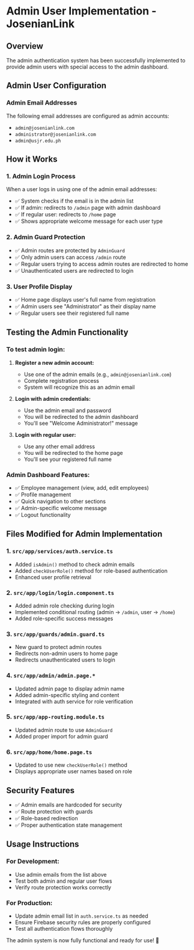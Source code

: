 # Admin User Implementation - JosenianLink

## Overview
The admin authentication system has been successfully implemented to provide admin users with special access to the admin dashboard.

## Admin User Configuration

### Admin Email Addresses
The following email addresses are configured as admin accounts:
- `admin@josenianlink.com`
- `administrator@josenianlink.com`  
- `admin@usjr.edu.ph`

## How it Works

### 1. Admin Login Process
When a user logs in using one of the admin email addresses:
- ✅ System checks if the email is in the admin list
- ✅ If admin: redirects to `/admin` page with admin dashboard
- ✅ If regular user: redirects to `/home` page
- ✅ Shows appropriate welcome message for each user type

### 2. Admin Guard Protection
- ✅ Admin routes are protected by `AdminGuard`
- ✅ Only admin users can access `/admin` route
- ✅ Regular users trying to access admin routes are redirected to home
- ✅ Unauthenticated users are redirected to login

### 3. User Profile Display
- ✅ Home page displays user's full name from registration
- ✅ Admin users see "Administrator" as their display name
- ✅ Regular users see their registered full name

## Testing the Admin Functionality

### To test admin login:
1. **Register a new admin account:**
   - Use one of the admin emails (e.g., `admin@josenianlink.com`)
   - Complete registration process
   - System will recognize this as an admin email

2. **Login with admin credentials:**
   - Use the admin email and password
   - You will be redirected to the admin dashboard
   - You'll see "Welcome Administrator!" message

3. **Login with regular user:**
   - Use any other email address
   - You will be redirected to the home page
   - You'll see your registered full name

### Admin Dashboard Features:
- ✅ Employee management (view, add, edit employees)
- ✅ Profile management
- ✅ Quick navigation to other sections
- ✅ Admin-specific welcome message
- ✅ Logout functionality

## Files Modified for Admin Implementation

### 1. `src/app/services/auth.service.ts`
- Added `isAdmin()` method to check admin emails
- Added `checkUserRole()` method for role-based authentication
- Enhanced user profile retrieval

### 2. `src/app/login/login.component.ts`
- Added admin role checking during login
- Implemented conditional routing (admin → `/admin`, user → `/home`)
- Added role-specific success messages

### 3. `src/app/guards/admin.guard.ts`
- New guard to protect admin routes
- Redirects non-admin users to home page
- Redirects unauthenticated users to login

### 4. `src/app/admin/admin.page.*`
- Updated admin page to display admin name
- Added admin-specific styling and content
- Integrated with auth service for role verification

### 5. `src/app/app-routing.module.ts`
- Updated admin route to use `AdminGuard`
- Added proper import for admin guard

### 6. `src/app/home/home.page.ts`
- Updated to use new `checkUserRole()` method
- Displays appropriate user names based on role

## Security Features
- ✅ Admin emails are hardcoded for security
- ✅ Route protection with guards
- ✅ Role-based redirection
- ✅ Proper authentication state management

## Usage Instructions

### For Development:
- Use admin emails from the list above
- Test both admin and regular user flows
- Verify route protection works correctly

### For Production:
- Update admin email list in `auth.service.ts` as needed
- Ensure Firebase security rules are properly configured
- Test all authentication flows thoroughly

The admin system is now fully functional and ready for use! 🎉
